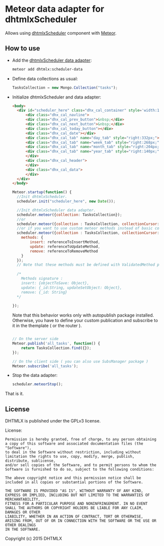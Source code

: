 Meteor data adapter for dhtmlxScheduler
================================

Allows using [dhtmlxScheduler](http://dhtmlx.com/docs/products/dhtmlxScheduler) component with [Meteor](https://meteor.com/).

How to use
-----------

- Add the [dhtmlxScheduler data adapter](https://atmospherejs.com/dhtmlx/scheduler-data):

    ```sh
    meteor add dhtmlx:scheduler-data
    ```

- Define data collections as usual:

    ```js
    TasksCollection = new Mongo.Collection("tasks");
    ```

- Initialize dhtmlxScheduler and data adapter:

    ```html
	<body>
	  <div id="scheduler_here" class="dhx_cal_container" style='width:100%;height:500px;'>
	      <div class="dhx_cal_navline">
		  <div class="dhx_cal_prev_button">&nbsp;</div>
		  <div class="dhx_cal_next_button">&nbsp;</div>
		  <div class="dhx_cal_today_button"></div>
		  <div class="dhx_cal_date"></div>
		  <div class="dhx_cal_tab" name="day_tab" style="right:332px;"></div>
		  <div class="dhx_cal_tab" name="week_tab" style="right:268px;"></div>
		  <div class="dhx_cal_tab" name="month_tab" style="right:204px;"></div>
		  <div class="dhx_cal_tab" name="year_tab" style="right:140px;"></div>
	      </div>
	      <div class="dhx_cal_header">
	      </div>
	      <div class="dhx_cal_data">
	      </div>
	  </div>
	</body>
    ```

    ```js
	Meteor.startup(function() {
	  //Init dhtmlxScheduler.
	  scheduler.init("scheduler_here", new Date());

	  //Init dhtmlxScheduler data adapter.
	  scheduler.meteor({collection: TasksCollection});
	  //or
	  scheduler.meteor({collection : TasksCollection, collectionCursor: TasksCollection.find(/*[anything]*/)});
	  //or if you want to use custom meteor methods instead of basic collection (insert, save, remove) functions
	  scheduler.meteor({collection : TasksCollection, collectionCursor: TasksCollection.find(/*[anything]*/), 
	  	methods: {
	  		insert: referenceToInsertMethod,
	  		update: referenceToUpdateMethod,
	  		remove: referenceToRemoveMethod
	  	}
	  });
	  // Note that these methods must be defined with ValidatedMethod pacakge
	  
	  /* 
		Methods signature :
		insert: {objectToSave: Object},
		update: {_id:String, updateSetObject: Object},
		remove: {_id: String}
	  */
	  
	});
    ```
    
    Note that this behavior works only with autopublish package installed.
    Otherwise, you have to define your custom publication and subscribe to it
    in the themplate ( or the router ).
    
    ```js
    
    // On the server side
    Meteor.publish('all_tasks', function() {
    	return TasksCollection.find({});
    });
    
    // On the client side ( you can also use SubsManager package )
    Meteor.subscribe('all_tasks');
    
    ```

- Stop the data adapter:
    ```js
	scheduler.meteorStop();
    ```
That is it.

License
----------

DHTMLX is published under the GPLv3 license.

License:

	Permission is hereby granted, free of charge, to any person obtaining a copy of this software and associated documentation files (the "Software"),
	to deal in the Software without restriction, including without limitation the rights to use, copy, modify, merge, publish, distribute, sublicense,
	and/or sell copies of the Software, and to permit persons to whom the Software is furnished to do so, subject to the following conditions:

	The above copyright notice and this permission notice shall be included in all copies or substantial portions of the Software.

	THE SOFTWARE IS PROVIDED "AS IS", WITHOUT WARRANTY OF ANY KIND, EXPRESS OR IMPLIED, INCLUDING BUT NOT LIMITED TO THE WARRANTIES OF MERCHANTABILITY,
	FITNESS FOR A PARTICULAR PURPOSE AND NONINFRINGEMENT. IN NO EVENT SHALL THE AUTHORS OR COPYRIGHT HOLDERS BE LIABLE FOR ANY CLAIM, DAMAGES OR OTHER
	LIABILITY, WHETHER IN AN ACTION OF CONTRACT, TORT OR OTHERWISE, ARISING FROM, OUT OF OR IN CONNECTION WITH THE SOFTWARE OR THE USE OR OTHER DEALINGS
	IN THE SOFTWARE.


Copyright (c) 2015 DHTMLX
